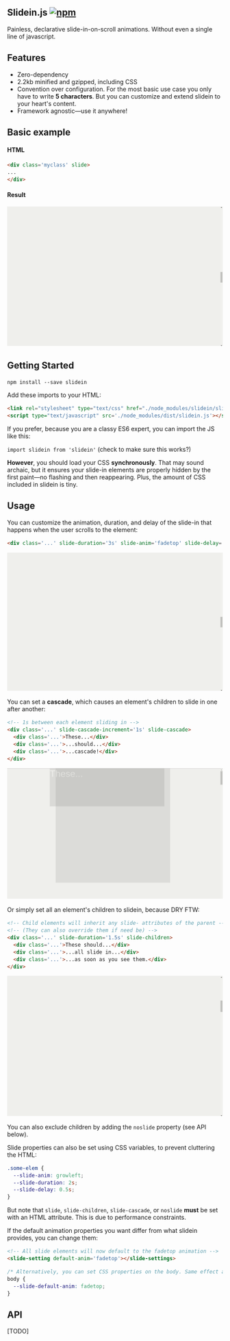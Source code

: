 ## Slidein.js [![npm](https://badge.fury.io/js/slidein.svg)](https://npmjs.com/package/slidein)

Painless, declarative slide-in-on-scroll animations. Without even a single line of javascript.

## Features
* Zero-dependency
* 2.2kb minified and gzipped, including CSS
* Convention over configuration. For the most basic use case you only have to write **5 characters**. But you can customize and extend slidein to your heart's content.
* Framework agnostic—use it anywhere!

## Basic example

#### HTML
```html
<div class='myclass' slide>
...
</div>

```
#### Result
![](./gifs/basic.gif)

## Getting Started

`npm install --save slidein`

Add these imports to your HTML:
```html
<link rel="stylesheet" type="text/css" href="./node_modules/slidein/slidein.css">
<script type="text/javascript" src='./node_modules/dist/slidein.js'></script>
```

If you prefer, because you are a classy ES6 expert, you can import the JS like this:

`import slidein from 'slidein'` (check to make sure this works?)

**However**, you should load your CSS **synchronously**. That may sound archaic, but it ensures your slide-in elements are properly hidden by the first paint—no flashing and then reappearing. Plus, the amount of CSS included in slidein is tiny.

## Usage

You can customize the animation, duration, and delay of the slide-in that happens when the user scrolls to the element:

```html
<div class='...' slide-duration='3s' slide-anim='fadetop' slide-delay='0.5s' slide>slidein.js</div>
```
![](./gifs/custom.gif)

You can set a **cascade**, which causes an element's children to slide in one after another:

```html
<!-- 1s between each element sliding in -->
<div class='...' slide-cascade-increment='1s' slide-cascade>
  <div class='...'>These...</div>
  <div class='...'>...should...</div>
  <div class='...'>...cascade!</div>
</div>
```
![](./gifs/cascade.gif)

Or simply set all an element's children to slidein, because DRY FTW:

```html
<!-- Child elements will inherit any slide- attributes of the parent -->
<!-- (They can also override them if need be) -->
<div class='...' slide-duration='1.5s' slide-children>
  <div class='...'>These should...</div>
  <div class='...'>...all slide in...</div>
  <div class='...'>...as soon as you see them.</div>
</div>
```
![](./gifs/children.gif)

You can also exclude children by adding the `noslide` property (see API below).

Slide properties can also be set using CSS variables, to prevent cluttering the HTML:

```css
.some-elem {
  --slide-anim: growleft;
  --slide-duration: 2s;
  --slide-delay: 0.5s;
}
```

But note that `slide`, `slide-children`, `slide-cascade`, or `noslide` **must** be set with an HTML attribute. This is due to performance constraints.

If the default animation properties you want differ from what slidein provides, you can change them:

```html
<!-- All slide elements will now default to the fadetop animation -->
<slide-setting default-anim='fadetop'></slide-settings>
```

```css
/* Alternatively, you can set CSS properties on the body. Same effect as above. */
body {
  --slide-default-anim: fadetop;
}
```

## API

[TODO]
